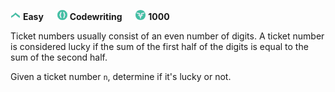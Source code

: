 ﻿![difficulty_icon](https://github.com/PWrGitHub194238/CodeSignal/blob/master/difficulty_easy.png) **Easy** &emsp; ![difficulty_icon](https://github.com/PWrGitHub194238/CodeSignal/blob/master/type.png) **Codewriting** &emsp; ![difficulty_icon](https://github.com/PWrGitHub194238/CodeSignal/blob/master/points.png) **1000**

Ticket numbers usually consist of an even number of digits. A ticket number is considered lucky if the sum of the first half of the digits is equal to the sum of the second half.

Given a ticket number `n`, determine if it's lucky or not.